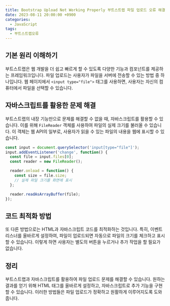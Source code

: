 ```yaml
---
title: Bootstrap Upload Not Working Properly 부트스트랩 파일 업로드 오류 해결법
date: 2023-08-11 20:00:00 +0900
categories:
  - JavaScript
tags:
  - 부트스트랩오류
---
```

## 기본 원리 이해하기

부트스트랩은 웹 개발을 더 쉽고 빠르게 할 수 있도록 다양한 기능과 컴포넌트를 제공하는 프레임워크입니다. 파일 업로드는 사용자가 파일을 서버에 전송할 수 있는 방법 중 하나입니다. 웹 페이지에서 `<input type="file">` 태그를 사용하면, 사용자는 자신의 컴퓨터에서 파일을 선택할 수 있습니다.

## 자바스크립트를 활용한 문제 해결

부트스트랩의 내장 기능만으로 문제를 해결할 수 없을 때, 자바스크립트를 활용할 수 있습니다. 이를 위해 `FileReader` 객체를 사용하여 파일의 실제 크기를 불러올 수 있습니다. 이 객체는 웹 API의 일부로, 사용자가 읽을 수 있는 파일의 내용을 웹에 표시할 수 있습니다.

```javascript
const input = document.querySelector('input[type="file"]');
input.addEventListener('change', function() {
  const file = input.files[0];
  const reader = new FileReader();

  reader.onload = function() {
    const size = file.size;
    // 실제 파일 크기를 화면에 표시
  };

  reader.readAsArrayBuffer(file);
});
```

## 코드 최적화 방법

또 다른 방법으로는 HTML과 자바스크립트 코드를 최적화하는 것입니다. 특히, 이벤트 리스너를 올바르게 설정하여, 파일이 업로드되면 자동으로 파일의 크기를 체크하고 표시할 수 있습니다. 이렇게 하면 사용자는 별도의 버튼을 누르거나 추가 작업을 할 필요가 없습니다.

## 정리

부트스트랩과 자바스크립트를 활용하여 파일 업로드 문제를 해결할 수 있습니다. 원하는 결과를 얻기 위해 HTML 태그를 올바르게 설정하고, 자바스크립트로 추가 기능을 구현할 수 있습니다. 이러한 방법들은 파일 업로드가 정확하고 원활하게 이루어지도록 도와줍니다.